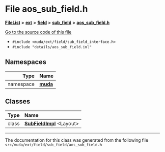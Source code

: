 

# File aos\_sub\_field.h



[**FileList**](files.md) **>** [**ext**](dir_dee31a662aa40cb7fc08cb07824f4a9a.md) **>** [**field**](dir_67616bafb1e973d10aec465c6be4ad46.md) **>** [**sub\_field**](dir_d0784a59e778fb60ba75a554135ad43c.md) **>** [**aos\_sub\_field.h**](aos__sub__field_8h.md)

[Go to the source code of this file](aos__sub__field_8h_source.md)



* `#include <muda/ext/field/sub_field_interface.h>`
* `#include "details/aos_sub_field.inl"`













## Namespaces

| Type | Name |
| ---: | :--- |
| namespace | [**muda**](namespacemuda.md) <br> |


## Classes

| Type | Name |
| ---: | :--- |
| class | [**SubFieldImpl**](classmuda_1_1_sub_field_impl.md) &lt;Layout&gt;<br> |



















































------------------------------
The documentation for this class was generated from the following file `src/muda/ext/field/sub_field/aos_sub_field.h`

